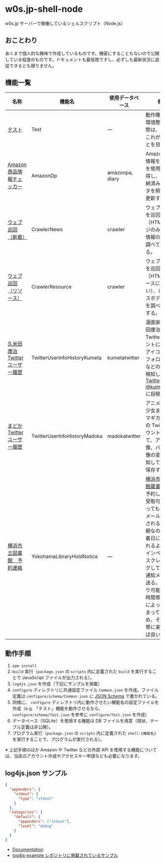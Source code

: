 # w0s.jp-shell-node

w0s.jp サーバーで稼働しているシェルスクリプト（Node.js）

## おことわり

あくまで個人的な趣味で作成しているものです。機密にすることもないので公開している程度のものです。ドキュメントも最低限ですし、必ずしも最新状況に追従できるとも限りません。

## 機能一覧

| 名称 | 機能名 | 使用データベース | 概要 |
|-|-|-|-|
| [テスト](src/component/Test.ts) | Test | ― | 動作確認用。環境整備する際は、まずはこれが動くことを目指す。 |
| [Amazon 商品情報チェッカー](src/component/AmazonDp.ts) | AmazonDp | amazonpa, diary | Amazon 商品情報を PA-API を使用して取得し、 DB に格納済みのデータを照合して更新する。 |
| [ウェブ巡回（新着）](src/component/CrawlerNews.ts) | CrawlerNews | crawler | ウェブページを巡回し（HTML ページのみ）、新着情報の差分を調べて通知する。 |
| [ウェブ巡回（リソース）](src/component/CrawlerResource.ts) | CrawlerResource | crawler | ウェブページを巡回し（HTML リソースに限らない）、レスポンスボディの差分を調べて通知する。 |
| [久米田康治 Twitter ユーザー履歴](src/component/TwitterUserInfoHistoryKumeta.ts) | TwitterUserInfoHistoryKumeta | kumetatwitter | 漫画家、久米田康治の Twitter アカウントについて、アイコン画像やフォロワー数などの変更を検知して [Twitter: @kumeta_icon](https://twitter.com/kumeta_icon) に投稿する。 |
| [まどか Twitter ユーザー履歴](src/component/TwitterUserInfoHistoryMadoka.ts) | TwitterUserInfoHistoryMadoka | madokatwitter | アニメ『魔法少女まどか☆マギカ』関連の Twitter アカウントについて、アイコン画像、バナー画像の変更を検知して履歴を保存する。 |
| [横浜市立図書館　予約連絡](src/component/YokohamaLibraryHoldNotice.ts) | YokohamaLibraryHoldNotice | ― | [横浜市立図書館蔵書検索](https://opac.lib.city.yokohama.lg.jp/opac/)で予約した本は受取可能になっても予約連絡メールが送信されるのは翌朝なので、到着日に受け取れるようログインページをスクレイピングして独自に通知メールを送る。（受け取り可能になる時間帯は各館によって概ね決まっているため、その時間帯に実行すれば良い） |

## 動作手順

1. `npm install`
1. `build` 実行（`package.json` の `scripts` 内に定義された `build` を実行することで JavaScript ファイルが出力される）。
1. `log4js.json` を作成（下記にサンプルを掲載）
1. `configure` ディレクトリに共通設定ファイル `Common.json` を作成。ファイル定義は `configure/schema/Common.json` に [JSON Schema](https://json-schema.org/) で書かれている。
1. 同様に、 `configure` ディレクトリ内に動作させたい機能名の設定ファイルを作成（e.g. 「テスト」機能を動作させるなら、 `configure/schema/Test.json` を参考に `configure/Test.json` を作成）
1. データベース（SQLite）を使用する機能は DB ファイルを用意（現状、テーブル定義は非公開）。
1. プログラム実行（`package.json` の `scripts` 内に定義された `shell:{機能名}` を実行することで、プログラムが実行される）。

※ 上記手順のほか Amazon や Twitter などの外部 API を使用する機能については、当該のアカウント作成やアクセスキー申請なども必要になります。

## log4js.json サンプル

```json
{
  "appenders": {
    "stdout": {
      "type": "stdout"
    }
  },
  "categories": {
    "default": {
      "appenders": ["stdout"],
      "level": "debug"
    }
  }
}
```

- [Documentation](https://log4js-node.github.io/log4js-node/)
- [log4js-example レポジトリに掲載されているサンプル](https://github.com/log4js-node/log4js-example/blob/master/config/log4js.json)
